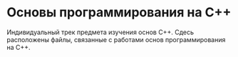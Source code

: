 # Основы программирования на C++
Индивидуальный трек предмета изучения основ C++.
Сдесь расположены файлы, связанные с работами основ программирования на C++.
